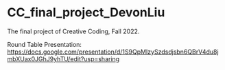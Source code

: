 # CC_final_project_DevonLiu
 The final project of Creative Coding, Fall 2022.

Round Table Presentation: 
https://docs.google.com/presentation/d/1S9QpMIzySzdsdjsbn6QBrV4du8jmbXUax0JGhJ9yhTU/edit?usp=sharing
